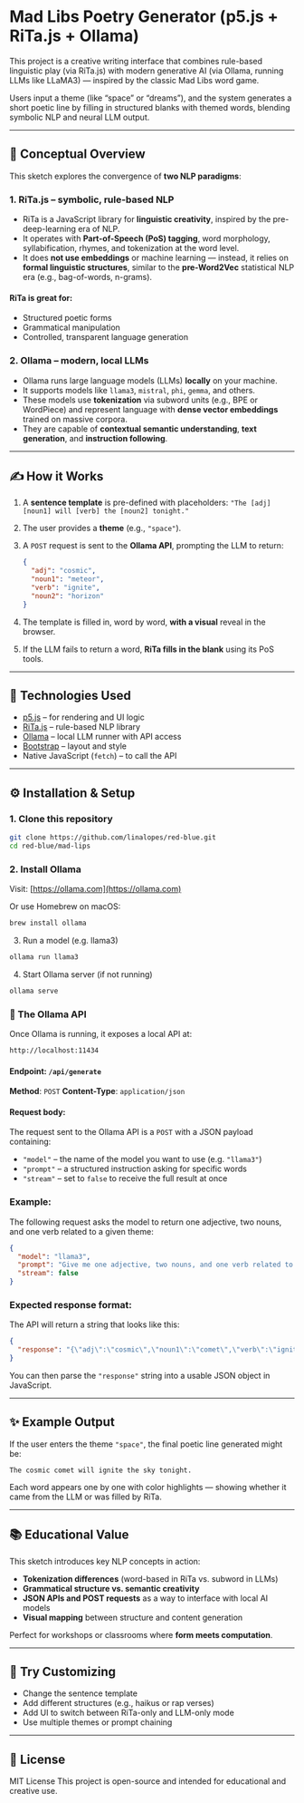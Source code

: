 # Mad Libs Poetry Generator (p5.js + RiTa.js + Ollama)
This project is a creative writing interface that combines rule-based linguistic play (via RiTa.js) with modern generative AI (via Ollama, running LLMs like LLaMA3) — inspired by the classic Mad Libs word game.

Users input a theme (like “space” or “dreams”), and the system generates a short poetic line by filling in structured blanks with themed words, blending symbolic NLP and neural LLM output.

---

## 🧠 Conceptual Overview

This sketch explores the convergence of **two NLP paradigms**:

### 1. **RiTa.js** – symbolic, rule-based NLP

- RiTa is a JavaScript library for **linguistic creativity**, inspired by the pre-deep-learning era of NLP.
- It operates with **Part-of-Speech (PoS) tagging**, word morphology, syllabification, rhymes, and tokenization at the word level.
- It does **not use embeddings** or machine learning — instead, it relies on **formal linguistic structures**, similar to the **pre-Word2Vec** statistical NLP era (e.g., bag-of-words, n-grams).

#### RiTa is great for:
- Structured poetic forms
- Grammatical manipulation
- Controlled, transparent language generation

### 2. **Ollama** – modern, local LLMs

- Ollama runs large language models (LLMs) **locally** on your machine.
- It supports models like `llama3`, `mistral`, `phi`, `gemma`, and others.
- These models use **tokenization** via subword units (e.g., BPE or WordPiece) and represent language with **dense vector embeddings** trained on massive corpora.
- They are capable of **contextual semantic understanding**, **text generation**, and **instruction following**.

---

## ✍️ How it Works

1. A **sentence template** is pre-defined with placeholders:
   `"The [adj] [noun1] will [verb] the [noun2] tonight."`

2. The user provides a **theme** (e.g., `"space"`).

3. A `POST` request is sent to the **Ollama API**, prompting the LLM to return:
   ```json
   {
     "adj": "cosmic",
     "noun1": "meteor",
     "verb": "ignite",
     "noun2": "horizon"
   }

4. The template is filled in, word by word, **with a visual** reveal in the browser.

5. If the LLM fails to return a word, **RiTa fills in the blank** using its PoS tools.

---

## 🧰 Technologies Used

- [p5.js](https://p5js.org/) – for rendering and UI logic
- [RiTa.js](https://rednoise.org/rita/) – rule-based NLP library
- [Ollama](https://ollama.com) – local LLM runner with API access
- [Bootstrap](https://getbootstrap.com/) – layout and style
- Native JavaScript (`fetch`) – to call the API

---

## ⚙️ Installation & Setup

### 1. Clone this repository

```bash
git clone https://github.com/linalopes/red-blue.git
cd red-blue/mad-lips
```

### 2. Install Ollama

Visit: [https://ollama.com](https://ollama.com)

Or use Homebrew on macOS:

```bash
brew install ollama
```

3. Run a model (e.g. llama3)

```bash
ollama run llama3
```

4. Start Ollama server (if not running)

```bash
ollama serve
```

### 🔗 The Ollama API
Once Ollama is running, it exposes a local API at:

```bash
http://localhost:11434
```

#### Endpoint: `/api/generate`
**Method**: `POST`
**Content-Type**: `application/json`

#### Request body:
The request sent to the Ollama API is a `POST` with a JSON payload containing:

- `"model"` – the name of the model you want to use (e.g. `"llama3"`)
- `"prompt"` – a structured instruction asking for specific words
- `"stream"` – set to `false` to receive the full result at once

### Example:

The following request asks the model to return one adjective, two nouns, and one verb related to a given theme:


```json
{
  "model": "llama3",
  "prompt": "Give me one adjective, two nouns, and one verb related to the theme \"space\". Respond in JSON like this: {\"adj\":\"...\", \"noun1\":\"...\", \"verb\":\"...\", \"noun2\":\"...\"}",
  "stream": false
}
```

### Expected response format:

The API will return a string that looks like this:
```json
{
  "response": "{\"adj\":\"cosmic\",\"noun1\":\"comet\",\"verb\":\"ignite\",\"noun2\":\"sky\"}"
}
```
You can then parse the `"response"` string into a usable JSON object in JavaScript.

---

## ✨ Example Output

If the user enters the theme `"space"`, the final poetic line generated might be:

```
The cosmic comet will ignite the sky tonight.
```

Each word appears one by one with color highlights — showing whether it came from the LLM or was filled by RiTa.

---

## 📚 Educational Value

This sketch introduces key NLP concepts in action:

- **Tokenization differences** (word-based in RiTa vs. subword in LLMs)
- **Grammatical structure vs. semantic creativity**
- **JSON APIs and POST requests** as a way to interface with local AI models
- **Visual mapping** between structure and content generation

Perfect for workshops or classrooms where **form meets computation**.

---

## 🧪 Try Customizing

- Change the sentence template
- Add different structures (e.g., haikus or rap verses)
- Add UI to switch between RiTa-only and LLM-only mode
- Use multiple themes or prompt chaining

---

## 📄 License

MIT License
This project is open-source and intended for educational and creative use.
